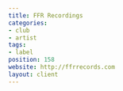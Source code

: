 ```yaml
---
title: FFR Recordings
categories:
- club
- artist
tags:
- label
position: 158
website: http://ffrrecords.com
layout: client
---
```


